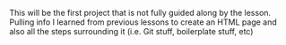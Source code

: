 This will be the first project that is not fully guided along by the lesson. Pulling info I learned from previous lessons to create an HTML page and also all the steps surrounding it (i.e. Git stuff, boilerplate stuff, etc)
